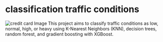 # classification traffic conditions 
   ![credit card Image](https://github.com/germeengehad/classify-traffic-conditions/blob/main/6384213.546c472d8d7e4.png)
  This project aims to classify traffic conditions as low, normal, high, or heavy using K-Nearest Neighbors (KNN), decision trees, random forest, and gradient boosting with XGBoost.

